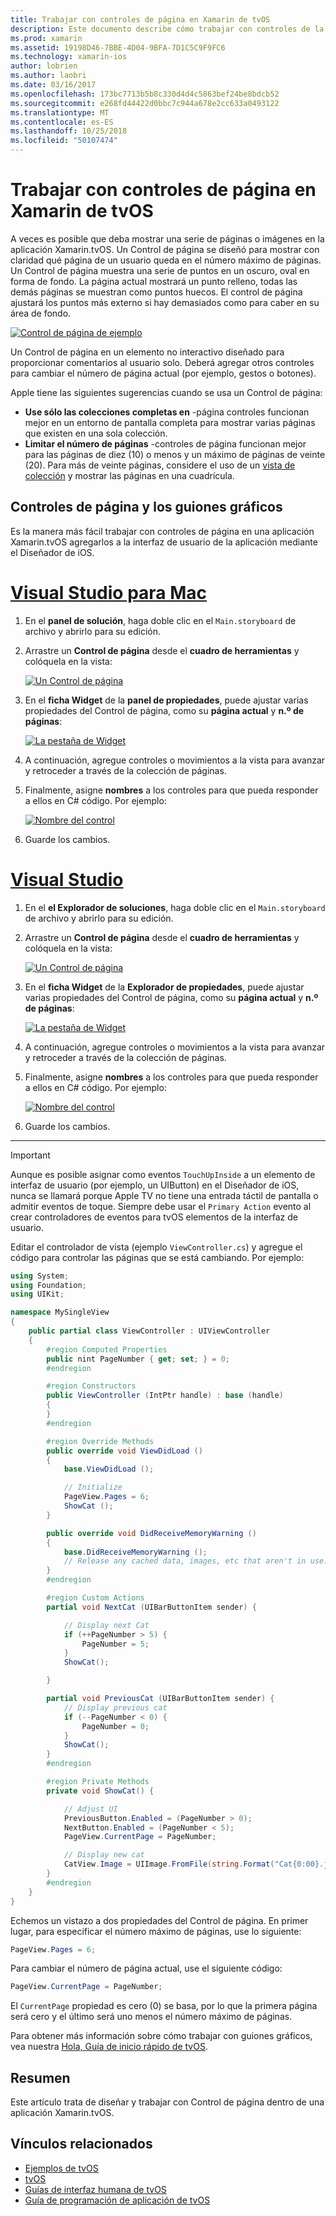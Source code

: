 ```yaml
---
title: Trabajar con controles de página en Xamarin de tvOS
description: Este documento describe cómo trabajar con controles de la página de tvOS en una aplicación compilada con Xamarin. Proporciona una descripción detallada de los controles de página, se describe cómo configurar en los guiones gráficos y examina cómo responder a eventos de cambio de la página.
ms.prod: xamarin
ms.assetid: 19198D46-7BBE-4D04-9BFA-7D1C5C9F9FC6
ms.technology: xamarin-ios
author: lobrien
ms.author: laobri
ms.date: 03/16/2017
ms.openlocfilehash: 173bc7713b5b8c330d4d4c5863bef24be8bdcb52
ms.sourcegitcommit: e268fd44422d0bbc7c944a678e2cc633a0493122
ms.translationtype: MT
ms.contentlocale: es-ES
ms.lasthandoff: 10/25/2018
ms.locfileid: "50107474"
---
```

# <a name="working-with-tvos-page-controls-in-xamarin"></a>Trabajar con controles de página en Xamarin de tvOS

A veces es posible que deba mostrar una serie de páginas o imágenes en la aplicación Xamarin.tvOS. Un Control de página se diseñó para mostrar con claridad qué página de un usuario queda en el número máximo de páginas. Un Control de página muestra una serie de puntos en un oscuro, oval en forma de fondo. La página actual mostrará un punto relleno, todas las demás páginas se muestran como puntos huecos. El control de página ajustará los puntos más externo si hay demasiados como para caber en su área de fondo.

[![](page-controls-images/page01.png "Control de página de ejemplo")](page-controls-images/page01.png#lightbox)

Un Control de página en un elemento no interactivo diseñado para proporcionar comentarios al usuario solo. Deberá agregar otros controles para cambiar el número de página actual (por ejemplo, gestos o botones).

Apple tiene las siguientes sugerencias cuando se usa un Control de página:

- **Use sólo las colecciones completas en** -página controles funcionan mejor en un entorno de pantalla completa para mostrar varias páginas que existen en una sola colección.
- **Limitar el número de páginas** -controles de página funcionan mejor para las páginas de diez (10) o menos y un máximo de páginas de veinte (20). Para más de veinte páginas, considere el uso de un [vista de colección](~/ios/tvos/user-interface/collection-views.md) y mostrar las páginas en una cuadrícula.

<a name="Page-Controls-and-Storyboards" />

## <a name="page-controls-and-storyboards"></a>Controles de página y los guiones gráficos

Es la manera más fácil trabajar con controles de página en una aplicación Xamarin.tvOS agregarlos a la interfaz de usuario de la aplicación mediante el Diseñador de iOS.

# <a name="visual-studio-for-mactabmacos"></a>[Visual Studio para Mac](#tab/macos)

    
1. En el **panel de solución**, haga doble clic en el `Main.storyboard` de archivo y abrirlo para su edición.
1. Arrastre un **Control de página** desde el **cuadro de herramientas** y colóquela en la vista: 

    [![](page-controls-images/page02.png "Un Control de página")](page-controls-images/page02.png#lightbox)
1. En el **ficha Widget** de la **panel de propiedades**, puede ajustar varias propiedades del Control de página, como su **página actual** y **n.º de páginas**: 

    [![](page-controls-images/page03.png "La pestaña de Widget")](page-controls-images/page03.png#lightbox)
1. A continuación, agregue controles o movimientos a la vista para avanzar y retroceder a través de la colección de páginas.
1. Finalmente, asigne **nombres** a los controles para que pueda responder a ellos en C# código. Por ejemplo: 

    [![](page-controls-images/page04.png "Nombre del control")](page-controls-images/page04.png#lightbox)
1. Guarde los cambios.
    

# <a name="visual-studiotabwindows"></a>[Visual Studio](#tab/windows)

    
1. En el **el Explorador de soluciones**, haga doble clic en el `Main.storyboard` de archivo y abrirlo para su edición.
1. Arrastre un **Control de página** desde el **cuadro de herramientas** y colóquela en la vista: 

    [![](page-controls-images/page02-vs.png "Un Control de página")](page-controls-images/page02-vs.png#lightbox)
1. En el **ficha Widget** de la **Explorador de propiedades**, puede ajustar varias propiedades del Control de página, como su **página actual** y **n.º de páginas**: 

    [![](page-controls-images/page03-vs.png "La pestaña de Widget")](page-controls-images/page03-vs.png#lightbox)
1. A continuación, agregue controles o movimientos a la vista para avanzar y retroceder a través de la colección de páginas.
1. Finalmente, asigne **nombres** a los controles para que pueda responder a ellos en C# código. Por ejemplo: 

    [![](page-controls-images/page04-vs.png "Nombre del control")](page-controls-images/page04-vs.png#lightbox)
1. Guarde los cambios.
    

-----

> [!IMPORTANT]
> Aunque es posible asignar como eventos `TouchUpInside` a un elemento de interfaz de usuario (por ejemplo, un UIButton) en el Diseñador de iOS, nunca se llamará porque Apple TV no tiene una entrada táctil de pantalla o admitir eventos de toque. Siempre debe usar el `Primary Action` evento al crear controladores de eventos para tvOS elementos de la interfaz de usuario.

Editar el controlador de vista (ejemplo `ViewController.cs`) y agregue el código para controlar las páginas que se está cambiando. Por ejemplo:

```csharp
using System;
using Foundation;
using UIKit;

namespace MySingleView
{
    public partial class ViewController : UIViewController
    {
        #region Computed Properties
        public nint PageNumber { get; set; } = 0;
        #endregion

        #region Constructors
        public ViewController (IntPtr handle) : base (handle)
        {
        }
        #endregion

        #region Override Methods
        public override void ViewDidLoad ()
        {
            base.ViewDidLoad ();

            // Initialize
            PageView.Pages = 6;
            ShowCat ();
        }

        public override void DidReceiveMemoryWarning ()
        {
            base.DidReceiveMemoryWarning ();
            // Release any cached data, images, etc that aren't in use.
        }
        #endregion

        #region Custom Actions
        partial void NextCat (UIBarButtonItem sender) {

            // Display next Cat
            if (++PageNumber > 5) {
                PageNumber = 5;
            }
            ShowCat();

        }

        partial void PreviousCat (UIBarButtonItem sender) {
            // Display previous cat
            if (--PageNumber < 0) {
                PageNumber = 0;
            }
            ShowCat();
        }
        #endregion

        #region Private Methods
        private void ShowCat() {

            // Adjust UI
            PreviousButton.Enabled = (PageNumber > 0);
            NextButton.Enabled = (PageNumber < 5);
            PageView.CurrentPage = PageNumber;

            // Display new cat
            CatView.Image = UIImage.FromFile(string.Format("Cat{0:00}.jpg",PageNumber+1));
        }
        #endregion
    }
}
```

Echemos un vistazo a dos propiedades del Control de página. En primer lugar, para especificar el número máximo de páginas, use lo siguiente:

```csharp
PageView.Pages = 6;
```

Para cambiar el número de página actual, use el siguiente código:

```csharp
PageView.CurrentPage = PageNumber;
```

El `CurrentPage` propiedad es cero (0) se basa, por lo que la primera página será cero y el último será uno menos el número máximo de páginas.

Para obtener más información sobre cómo trabajar con guiones gráficos, vea nuestra [Hola, Guía de inicio rápido de tvOS](~/ios/tvos/get-started/hello-tvos.md). 

<a name="Summary" />

## <a name="summary"></a>Resumen

Este artículo trata de diseñar y trabajar con Control de página dentro de una aplicación Xamarin.tvOS.



## <a name="related-links"></a>Vínculos relacionados

- [Ejemplos de tvOS](https://developer.xamarin.com/samples/tvos/all/)
- [tvOS](https://developer.apple.com/tvos/)
- [Guías de interfaz humana de tvOS](https://developer.apple.com/tvos/human-interface-guidelines/)
- [Guía de programación de aplicación de tvOS](https://developer.apple.com/library/prerelease/tvos/documentation/General/Conceptual/AppleTV_PG/)
